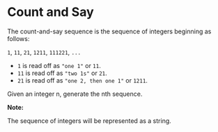 # Count and Say

The count-and-say sequence is the sequence of integers beginning as follows:

`1`, `11`, `21`, `1211`, `111221`, `...`

- `1` is read off as `"one 1"` or `11`.
- `11` is read off as `"two 1s"` or `21`.
- `21` is read off as `"one 2, then one 1"` or `1211`.

Given an integer n, generate the nth sequence.

**Note:**

The sequence of integers will be represented as a string.